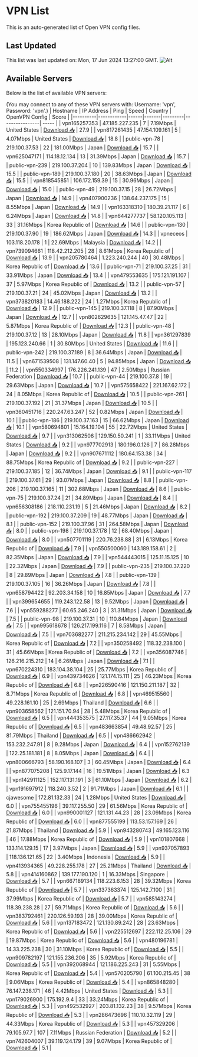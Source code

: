 # VPN List

This is an auto-generated list of Open VPN config files.

## Last Updated

This list was last updated on: Mon, 17 Jun 2024 13:27:00 GMT.
![Alt](https://repobeats.axiom.co/api/embed/186b98318ef1479477931607c1ad7d823f12451f.svg "Repobeats analytics image")

## Available Servers

Below is the list of available VPN servers:

(You may connect to any of these VPN servers with: Username: 'vpn', Password: 'vpn'.)
| Hostname | IP Address | Ping | Speed | Country | OpenVPN Config | Score |
|----------|------------|------|-------|---------|----------------| ----- |
| vpn165257353 | 47.185.227.235 | 7 | 7.19Mbps | United States | [Download 📥](./configs/server_0_US.ovpn) | 27.9 |
| vpn817261435 | 47.154.109.161 | 5 | 4.07Mbps | United States | [Download 📥](./configs/server_1_US.ovpn) | 18.8 |
| public-vpn-78 | 219.100.37.53 | 22 | 181.00Mbps | Japan | [Download 📥](./configs/server_2_JP.ovpn) | 15.7 |
| vpn625047171 | 114.18.12.134 | 13 | 31.39Mbps | Japan | [Download 📥](./configs/server_3_JP.ovpn) | 15.7 |
| public-vpn-239 | 219.100.37.204 | 10 | 139.83Mbps | Japan | [Download 📥](./configs/server_4_JP.ovpn) | 15.5 |
| public-vpn-189 | 219.100.37.180 | 20 | 38.63Mbps | Japan | [Download 📥](./configs/server_5_JP.ovpn) | 15.5 |
| vpn818545851 | 106.172.159.39 | 15 | 30.96Mbps | Japan | [Download 📥](./configs/server_6_JP.ovpn) | 15.0 |
| public-vpn-49 | 219.100.37.15 | 28 | 26.72Mbps | Japan | [Download 📥](./configs/server_7_JP.ovpn) | 14.9 |
| vpn407900236 | 138.64.237.175 | 15 | 8.55Mbps | Japan | [Download 📥](./configs/server_8_JP.ovpn) | 14.9 |
| vpn163318310 | 180.39.21.117 | 6 | 6.24Mbps | Japan | [Download 📥](./configs/server_9_JP.ovpn) | 14.8 |
| vpn644277737 | 58.120.105.113 | 33 | 31.16Mbps | Korea Republic of | [Download 📥](./configs/server_10_KR.ovpn) | 14.6 |
| public-vpn-130 | 219.100.37.90 | 19 | 186.62Mbps | Japan | [Download 📥](./configs/server_11_JP.ovpn) | 14.3 |
| vpneceos | 103.118.20.178 | 1 | 22.69Mbps | Malaysia | [Download 📥](./configs/server_12_MY.ovpn) | 14.2 |
| vpn739094661 | 118.42.212.205 | 28 | 8.61Mbps | Korea Republic of | [Download 📥](./configs/server_13_KR.ovpn) | 13.9 |
| vpn205780464 | 1.223.240.244 | 40 | 30.48Mbps | Korea Republic of | [Download 📥](./configs/server_14_KR.ovpn) | 13.6 |
| public-vpn-71 | 219.100.37.25 | 31 | 33.91Mbps | Japan | [Download 📥](./configs/server_15_JP.ovpn) | 13.4 |
| vpn479553635 | 175.121.191.107 | 37 | 5.97Mbps | Korea Republic of | [Download 📥](./configs/server_16_KR.ovpn) | 13.2 |
| public-vpn-57 | 219.100.37.21 | 24 | 45.02Mbps | Japan | [Download 📥](./configs/server_17_JP.ovpn) | 13.2 |
| vpn373820183 | 14.46.188.222 | 24 | 1.27Mbps | Korea Republic of | [Download 📥](./configs/server_18_KR.ovpn) | 12.9 |
| public-vpn-145 | 219.100.37.118 | 8 | 87.90Mbps | Japan | [Download 📥](./configs/server_19_JP.ovpn) | 12.7 |
| vpn802629635 | 121.145.47.47 | 22 | 5.87Mbps | Korea Republic of | [Download 📥](./configs/server_20_KR.ovpn) | 12.3 |
| public-vpn-48 | 219.100.37.12 | 13 | 28.10Mbps | Japan | [Download 📥](./configs/server_21_JP.ovpn) | 11.8 |
| vpn361297839 | 195.123.240.66 | 1 | 30.80Mbps | United States | [Download 📥](./configs/server_22_US.ovpn) | 11.6 |
| public-vpn-242 | 219.100.37.189 | 8 | 36.64Mbps | Japan | [Download 📥](./configs/server_23_JP.ovpn) | 11.5 |
| vpn671539508 | 131.147.60.40 | 5 | 94.85Mbps | Japan | [Download 📥](./configs/server_24_JP.ovpn) | 11.2 |
| vpn550334997 | 176.226.241.139 | 47 | 2.50Mbps | Russian Federation | [Download 📥](./configs/server_25_RU.ovpn) | 10.7 |
| public-vpn-44 | 219.100.37.8 | 19 | 29.63Mbps | Japan | [Download 📥](./configs/server_26_JP.ovpn) | 10.7 |
| vpn575658422 | 221.167.62.172 | 24 | 8.05Mbps | Korea Republic of | [Download 📥](./configs/server_27_KR.ovpn) | 10.5 |
| public-vpn-261 | 219.100.37.192 | 21 | 31.37Mbps | Japan | [Download 📥](./configs/server_28_JP.ovpn) | 10.5 |
| vpn360451716 | 220.247.63.247 | 52 | 0.82Mbps | Japan | [Download 📥](./configs/server_29_JP.ovpn) | 10.1 |
| public-vpn-186 | 219.100.37.163 | 15 | 66.62Mbps | Japan | [Download 📥](./configs/server_30_JP.ovpn) | 10.1 |
| vpn580694801 | 15.164.19.104 | 55 | 22.72Mbps | United States | [Download 📥](./configs/server_31_US.ovpn) | 9.7 |
| vpn313062506 | 129.150.50.241 | 1 | 33.11Mbps | United States | [Download 📥](./configs/server_32_US.ovpn) | 9.2 |
| vpn977702913 | 180.196.0.126 | 7 | 86.28Mbps | Japan | [Download 📥](./configs/server_33_JP.ovpn) | 9.2 |
| vpn907671112 | 180.64.153.38 | 34 | 88.75Mbps | Korea Republic of | [Download 📥](./configs/server_34_KR.ovpn) | 9.2 |
| public-vpn-227 | 219.100.37.185 | 12 | 36.74Mbps | Japan | [Download 📥](./configs/server_35_JP.ovpn) | 9.1 |
| public-vpn-117 | 219.100.37.61 | 29 | 93.07Mbps | Japan | [Download 📥](./configs/server_36_JP.ovpn) | 8.8 |
| public-vpn-206 | 219.100.37.165 | 11 | 302.68Mbps | Japan | [Download 📥](./configs/server_37_JP.ovpn) | 8.6 |
| public-vpn-75 | 219.100.37.24 | 21 | 34.89Mbps | Japan | [Download 📥](./configs/server_38_JP.ovpn) | 8.4 |
| vpn656308186 | 218.110.231.19 | 5 | 21.46Mbps | Japan | [Download 📥](./configs/server_39_JP.ovpn) | 8.2 |
| public-vpn-192 | 219.100.37.209 | 19 | 48.77Mbps | Japan | [Download 📥](./configs/server_40_JP.ovpn) | 8.1 |
| public-vpn-152 | 219.100.37.96 | 31 | 264.58Mbps | Japan | [Download 📥](./configs/server_41_JP.ovpn) | 8.0 |
| public-vpn-198 | 219.100.37.178 | 12 | 68.40Mbps | Japan | [Download 📥](./configs/server_42_JP.ovpn) | 8.0 |
| vpn507701119 | 220.76.238.88 | 31 | 6.13Mbps | Korea Republic of | [Download 📥](./configs/server_43_KR.ovpn) | 7.9 |
| vpn550500060 | 143.189.158.61 | 2 | 82.35Mbps | Japan | [Download 📥](./configs/server_44_JP.ovpn) | 7.9 |
| vpn544443015 | 125.11.15.125 | 10 | 22.32Mbps | Japan | [Download 📥](./configs/server_45_JP.ovpn) | 7.9 |
| public-vpn-235 | 219.100.37.220 | 8 | 29.89Mbps | Japan | [Download 📥](./configs/server_46_JP.ovpn) | 7.8 |
| public-vpn-139 | 219.100.37.105 | 16 | 36.26Mbps | Japan | [Download 📥](./configs/server_47_JP.ovpn) | 7.8 |
| vpn658794422 | 92.203.34.158 | 10 | 16.85Mbps | Japan | [Download 📥](./configs/server_48_JP.ovpn) | 7.7 |
| vpn399654655 | 119.243.122.58 | 13 | 9.52Mbps | Japan | [Download 📥](./configs/server_49_JP.ovpn) | 7.6 |
| vpn559288277 | 60.65.246.240 | 3 | 31.31Mbps | Japan | [Download 📥](./configs/server_50_JP.ovpn) | 7.5 |
| public-vpn-98 | 219.100.37.31 | 10 | 110.84Mbps | Japan | [Download 📥](./configs/server_51_JP.ovpn) | 7.5 |
| vpn995618678 | 126.217.199.116 | 7 | 8.58Mbps | Japan | [Download 📥](./configs/server_52_JP.ovpn) | 7.5 |
| vpn703682277 | 211.215.234.142 | 29 | 45.55Mbps | Korea Republic of | [Download 📥](./configs/server_53_KR.ovpn) | 7.2 |
| vpn350258492 | 118.32.238.100 | 31 | 45.66Mbps | Korea Republic of | [Download 📥](./configs/server_54_KR.ovpn) | 7.2 |
| vpn356087746 | 126.216.215.212 | 14 | 6.26Mbps | Japan | [Download 📥](./configs/server_55_JP.ovpn) | 7.1 |
| vpn670224310 | 183.104.38.104 | 25 | 25.77Mbps | Korea Republic of | [Download 📥](./configs/server_56_KR.ovpn) | 6.9 |
| vpn439734626 | 121.174.15.111 | 25 | 46.23Mbps | Korea Republic of | [Download 📥](./configs/server_57_KR.ovpn) | 6.8 |
| vpn226590416 | 121.150.211.187 | 32 | 8.71Mbps | Korea Republic of | [Download 📥](./configs/server_58_KR.ovpn) | 6.8 |
| vpn469515560 | 49.228.161.10 | 25 | 2.69Mbps | Thailand | [Download 📥](./configs/server_59_TH.ovpn) | 6.6 |
| vpn903658562 | 121.151.70.94 | 28 | 5.48Mbps | Korea Republic of | [Download 📥](./configs/server_60_KR.ovpn) | 6.5 |
| vpn444353575 | 27.117.35.37 | 44 | 9.05Mbps | Korea Republic of | [Download 📥](./configs/server_61_KR.ovpn) | 6.5 |
| vpn483663854 | 49.48.92.57 | 25 | 81.79Mbps | Thailand | [Download 📥](./configs/server_62_TH.ovpn) | 6.5 |
| vpn486662942 | 153.232.247.91 | 8 | 9.28Mbps | Japan | [Download 📥](./configs/server_63_JP.ovpn) | 6.4 |
| vpn152762139 | 122.25.181.181 | 8 | 8.05Mbps | Japan | [Download 📥](./configs/server_64_JP.ovpn) | 6.4 |
| vpn800666793 | 58.190.168.107 | 3 | 60.45Mbps | Japan | [Download 📥](./configs/server_65_JP.ovpn) | 6.4 |
| vpn877075208 | 125.9.17.144 | 16 | 19.51Mbps | Japan | [Download 📥](./configs/server_66_JP.ovpn) | 6.3 |
| vpn142911125 | 152.117.131.191 | 3 | 61.10Mbps | Japan | [Download 📥](./configs/server_67_JP.ovpn) | 6.2 |
| vpn191697912 | 118.240.3.52 | 2 | 91.71Mbps | Japan | [Download 📥](./configs/server_68_JP.ovpn) | 6.1 |
| cjawesome | 172.81.132.33 | 24 | 1.28Mbps | United States | [Download 📥](./configs/server_69_US.ovpn) | 6.0 |
| vpn755455196 | 39.117.255.50 | 29 | 61.56Mbps | Korea Republic of | [Download 📥](./configs/server_70_KR.ovpn) | 6.0 |
| vpn990001127 | 121.131.44.23 | 28 | 23.09Mbps | Korea Republic of | [Download 📥](./configs/server_71_KR.ovpn) | 6.0 |
| vpn877555199 | 113.53.157.169 | 26 | 21.87Mbps | Thailand | [Download 📥](./configs/server_72_TH.ovpn) | 5.9 |
| vpn943280743 | 49.165.123.116 | 46 | 17.88Mbps | Korea Republic of | [Download 📥](./configs/server_73_KR.ovpn) | 5.9 |
| vpn101807668 | 133.114.129.15 | 17 | 3.97Mbps | Japan | [Download 📥](./configs/server_74_JP.ovpn) | 5.9 |
| vpn937057893 | 118.136.121.65 | 22 | 3.40Mbps | Indonesia | [Download 📥](./configs/server_75_ID.ovpn) | 5.9 |
| vpn413934365 | 49.228.255.178 | 27 | 25.21Mbps | Thailand | [Download 📥](./configs/server_76_TH.ovpn) | 5.8 |
| vpn414160862 | 139.177.190.120 | 1 | 16.33Mbps | Singapore | [Download 📥](./configs/server_77_SG.ovpn) | 5.7 |
| vpn667189134 | 118.223.6.153 | 28 | 39.32Mbps | Korea Republic of | [Download 📥](./configs/server_78_KR.ovpn) | 5.7 |
| vpn337363374 | 125.142.7.100 | 31 | 37.99Mbps | Korea Republic of | [Download 📥](./configs/server_79_KR.ovpn) | 5.7 |
| vpn585143274 | 118.39.238.28 | 27 | 59.71Mbps | Korea Republic of | [Download 📥](./configs/server_80_KR.ovpn) | 5.6 |
| vpn383792461 | 220.126.59.193 | 28 | 39.00Mbps | Korea Republic of | [Download 📥](./configs/server_81_KR.ovpn) | 5.6 |
| vpn137183472 | 121.130.89.242 | 28 | 23.63Mbps | Korea Republic of | [Download 📥](./configs/server_82_KR.ovpn) | 5.6 |
| vpn225512697 | 222.112.25.106 | 29 | 19.87Mbps | Korea Republic of | [Download 📥](./configs/server_83_KR.ovpn) | 5.6 |
| vpn480196781 | 14.33.225.238 | 30 | 31.10Mbps | Korea Republic of | [Download 📥](./configs/server_84_KR.ovpn) | 5.5 |
| vpn909782197 | 121.155.236.206 | 35 | 5.92Mbps | Korea Republic of | [Download 📥](./configs/server_85_KR.ovpn) | 5.5 |
| vpn392068944 | 121.186.225.243 | 31 | 5.55Mbps | Korea Republic of | [Download 📥](./configs/server_86_KR.ovpn) | 5.4 |
| vpn570205790 | 61.100.215.45 | 38 | 9.06Mbps | Korea Republic of | [Download 📥](./configs/server_87_KR.ovpn) | 5.4 |
| vpn865848280 | 76.147.238.171 | 46 | 4.42Mbps | United States | [Download 📥](./configs/server_88_US.ovpn) | 5.3 |
| vpn179026900 | 175.192.9.4 | 33 | 33.24Mbps | Korea Republic of | [Download 📥](./configs/server_89_KR.ovpn) | 5.3 |
| vpn492532927 | 203.81.132.23 | 38 | 9.57Mbps | Korea Republic of | [Download 📥](./configs/server_90_KR.ovpn) | 5.3 |
| vpn286473696 | 110.10.32.119 | 29 | 44.33Mbps | Korea Republic of | [Download 📥](./configs/server_91_KR.ovpn) | 5.3 |
| vpn457329206 | 79.105.97.7 | 107 | 7.11Mbps | Russian Federation | [Download 📥](./configs/server_92_RU.ovpn) | 5.2 |
| vpn742604007 | 39.119.124.179 | 39 | 9.07Mbps | Korea Republic of | [Download 📥](./configs/server_93_KR.ovpn) | 5.1 |
